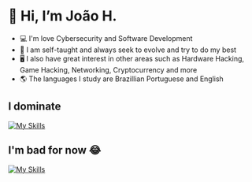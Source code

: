 # 👋 Hi, I’m João H.
- 💻 I'm love Cybersecurity and Software Development
- 🧠 I am self-taught and always seek to evolve and try to do my best
- 🖥️ I also have great interest in other areas such as Hardware Hacking, Game Hacking, Networking, Cryptocurrency and more
- 🌎 The languages ​​I study are Brazillian Portuguese and English

## I dominate
[![My Skills](https://skillicons.dev/icons?i=go,git,linux,docker,mysql,sqlite,postgres,bash,github,vscode)](https://skillicons.dev)


## I'm bad for now 😂
[![My Skills](https://skillicons.dev/icons?i=html,css,js)](https://skillicons.dev)
